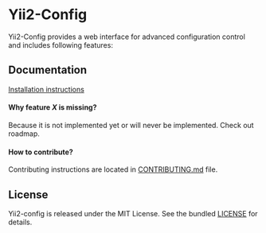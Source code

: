 Yii2-Config
===========

Yii2-Config provides a web interface for advanced configuration control and includes following features:

## Documentation

[Installation instructions](docs/installation.md)

#### Why feature *X* is missing?
Because it is not implemented yet or will never be implemented. Check out roadmap.

#### How to contribute?

Contributing instructions are located in [CONTRIBUTING.md](CONTRIBUTING.md) file.

## License

Yii2-config is released under the MIT License. See the bundled [LICENSE](LICENSE) for details.
